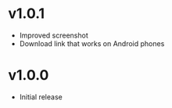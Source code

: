# v1.0.1 #

* Improved screenshot
* Download link that works on Android phones

# v1.0.0 #

* Initial release
